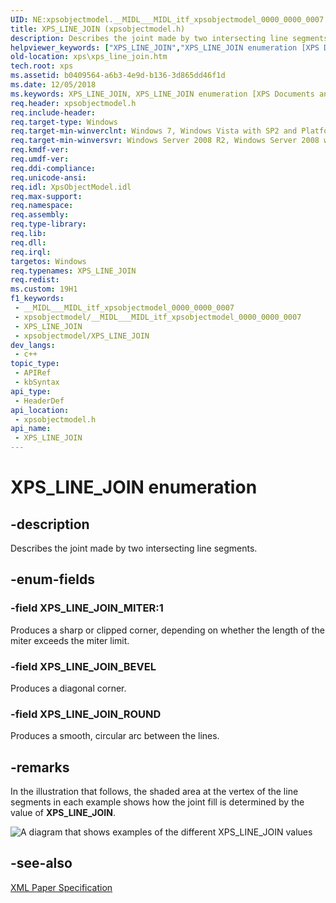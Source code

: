 ```yaml
---
UID: NE:xpsobjectmodel.__MIDL___MIDL_itf_xpsobjectmodel_0000_0000_0007
title: XPS_LINE_JOIN (xpsobjectmodel.h)
description: Describes the joint made by two intersecting line segments.
helpviewer_keywords: ["XPS_LINE_JOIN","XPS_LINE_JOIN enumeration [XPS Documents and Packaging]","XPS_LINE_JOIN_BEVEL","XPS_LINE_JOIN_MITER","XPS_LINE_JOIN_ROUND","xps.xps_line_join","xpsobjectmodel/XPS_LINE_JOIN","xpsobjectmodel/XPS_LINE_JOIN_BEVEL","xpsobjectmodel/XPS_LINE_JOIN_MITER","xpsobjectmodel/XPS_LINE_JOIN_ROUND"]
old-location: xps\xps_line_join.htm
tech.root: xps
ms.assetid: b0409564-a6b3-4e9d-b136-3d865dd46f1d
ms.date: 12/05/2018
ms.keywords: XPS_LINE_JOIN, XPS_LINE_JOIN enumeration [XPS Documents and Packaging], XPS_LINE_JOIN_BEVEL, XPS_LINE_JOIN_MITER, XPS_LINE_JOIN_ROUND, xps.xps_line_join, xpsobjectmodel/XPS_LINE_JOIN, xpsobjectmodel/XPS_LINE_JOIN_BEVEL, xpsobjectmodel/XPS_LINE_JOIN_MITER, xpsobjectmodel/XPS_LINE_JOIN_ROUND
req.header: xpsobjectmodel.h
req.include-header: 
req.target-type: Windows
req.target-min-winverclnt: Windows 7, Windows Vista with SP2 and Platform Update for Windows Vista [desktop apps \| UWP apps]
req.target-min-winversvr: Windows Server 2008 R2, Windows Server 2008 with SP2 and Platform Update for Windows Server 2008 [desktop apps \| UWP apps]
req.kmdf-ver: 
req.umdf-ver: 
req.ddi-compliance: 
req.unicode-ansi: 
req.idl: XpsObjectModel.idl
req.max-support: 
req.namespace: 
req.assembly: 
req.type-library: 
req.lib: 
req.dll: 
req.irql: 
targetos: Windows
req.typenames: XPS_LINE_JOIN
req.redist: 
ms.custom: 19H1
f1_keywords:
 - __MIDL___MIDL_itf_xpsobjectmodel_0000_0000_0007
 - xpsobjectmodel/__MIDL___MIDL_itf_xpsobjectmodel_0000_0000_0007
 - XPS_LINE_JOIN
 - xpsobjectmodel/XPS_LINE_JOIN
dev_langs:
 - c++
topic_type:
 - APIRef
 - kbSyntax
api_type:
 - HeaderDef
api_location:
 - xpsobjectmodel.h
api_name:
 - XPS_LINE_JOIN
---
```


# XPS_LINE_JOIN enumeration


## -description

Describes the joint made by two intersecting line segments.

## -enum-fields

### -field XPS_LINE_JOIN_MITER:1

Produces a sharp or clipped corner, depending on whether the length of the miter exceeds the miter limit.

### -field XPS_LINE_JOIN_BEVEL

Produces a diagonal corner.

### -field XPS_LINE_JOIN_ROUND

Produces a smooth, circular arc between the lines.

## -remarks

In the illustration that follows, the shaded area at the vertex of the line segments in each  example shows how the joint fill is determined by the value of <b>XPS_LINE_JOIN</b>.

<img alt="A diagram that shows examples of the different XPS_LINE_JOIN values" src="./images/XPS_LINE_JOIN.png"/>

## -see-also

<a href="https://en.wikipedia.org/wiki/Open_XML_Paper_Specification">XML Paper Specification</a>

